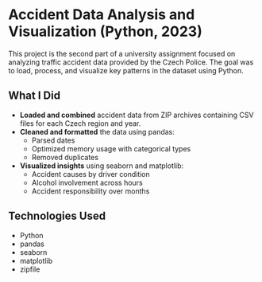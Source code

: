 # Accident Data Analysis and Visualization (Python, 2023)

This project is the second part of a university assignment focused on analyzing traffic accident data provided by the Czech Police. The goal was to load, process, and visualize key patterns in the dataset using Python.

## What I Did

- **Loaded and combined** accident data from ZIP archives containing CSV files for each Czech region and year.
- **Cleaned and formatted** the data using pandas:
  - Parsed dates
  - Optimized memory usage with categorical types
  - Removed duplicates
- **Visualized insights** using seaborn and matplotlib:
  - Accident causes by driver condition
  - Alcohol involvement across hours
  - Accident responsibility over months

## Technologies Used

- Python
- pandas
- seaborn
- matplotlib
- zipfile
